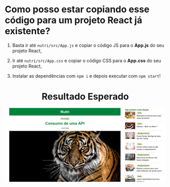 # Como posso estar copiando esse código para um projeto React já existente?
1. Basta ir até ```nutri/src/App.js``` e copiar o código JS para o **App.js** do seu projeto React,

2. Ir até ```nutri/src/App.css``` e copiar o código CSS para o **App.css** do seu projeto React,

3. Instalar as dependências com ```npm i``` e depois executar com ```npm start```!

<h1 align='center'>Resultado Esperado</h1>
<img src='https://github.com/joaonakano/Faculdade/blob/main/Desenvolvimento%20de%20Sistemas%20Web%20Mobile%20II/bimestres/1-bimestre/atividade-aula-3-estilizacao/nutri/assets/resultado.png?raw=true' />
